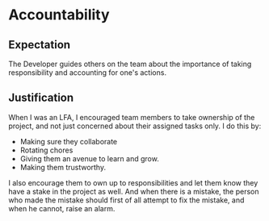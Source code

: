 # Accountability

## Expectation
The Developer guides others on the team about the importance of taking responsibility and accounting for one's actions.

## Justification
When I was an LFA, I encouraged team members to take ownership of the project, and not just concerned about their assigned tasks only. I do this by:
- Making sure they collaborate
- Rotating chores
- Giving them an avenue to learn and grow.
- Making them trustworthy.

I also encourage them to own up to responsibilities and let them know they have a stake in the project as well. And when there is a mistake, the person who made the mistake should first of all attempt to fix the mistake, and when he cannot, raise an alarm.

